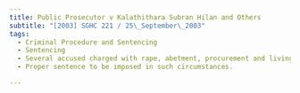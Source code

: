 ```yaml
---
title: Public Prosecutor v Kalathithara Subran Hilan and Others 
subtitle: "[2003] SGHC 221 / 25\_September\_2003"
tags:
  - Criminal Procedure and Sentencing
  - Sentencing
  - Several accused charged with rape, abetment, procurement and living on the earnings of prostitution
  - Proper sentence to be imposed in such circumstances.

---
```


